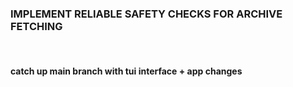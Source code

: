 ### **IMPLEMENT RELIABLE SAFETY CHECKS FOR ARCHIVE FETCHING**

<br/>

#### catch up main branch with tui interface + app changes
